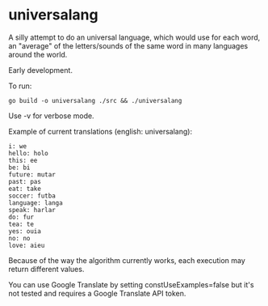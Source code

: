# universalang

A silly attempt to do an universal language, which would use for each word, an "average" of the letters/sounds of the same word in many languages around the world.

Early development.

To run:
```
go build -o universalang ./src && ./universalang
```
Use -v for verbose mode.

Example of current translations (english: universalang):
```
i: we
hello: holo
this: ee
be: bi
future: mutar
past: pas
eat: take
soccer: futba
language: langa
speak: harlar
do: fur
tea: te
yes: ouia
no: no
love: aieu
```

Because of the way the algorithm currently works, each execution may return different values.

You can use Google Translate by setting constUseExamples=false but it's not tested and requires a Google Translate API token.
